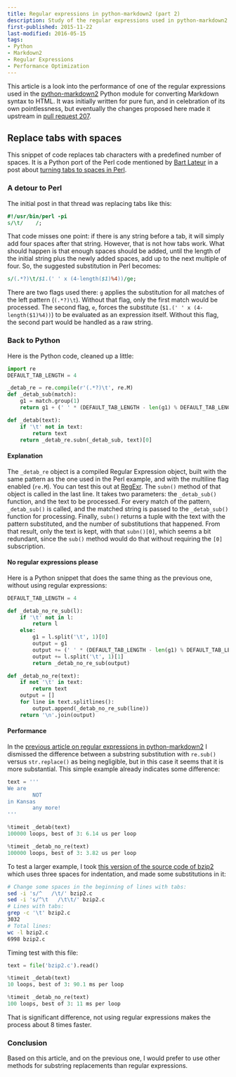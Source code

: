 ```yaml
---
title: Regular expressions in python-markdown2 (part 2)
description: Study of the regular expressions used in python-markdown2 library
first-published: 2015-11-22
last-modified: 2016-05-15
tags:
- Python
- Markdown2
- Regular Expressions
- Performance Optimization
---
```


This article is a look into the performance of one of the
regular expressions used in the
<a href="https://github.com/trentm/python-markdown2" 
title="python-markdown2 on Github"> python-markdown2</a> Python module for
converting Markdown syntax to HTML. It was initially written for pure fun, and
in celebration of its own pointlessness, but eventually the changes proposed
here made it upstream in
<a href="https://github.com/trentm/python-markdown2/pull/207" 
title="python-markdown2 pull request 207">pull request 207</a>.

<!-- read more -->

Replace tabs with spaces
------------------------

This snippet of code replaces tab characters with a predefined number of 
spaces. It is a Python port of the Perl code mentioned by 
[Bart Lateur][bart-lateur] in a post about 
[turning tabs to spaces in Perl][perl-tabs-to-spaces].

### A detour to Perl ###

The initial post in that thread was replacing tabs like this:

```perl
#!/usr/bin/perl -pi
s/\t/    /;
```

That code misses one point: if there is any string before a tab, it will simply 
add four spaces after that string. However, that is not how tabs work. What 
should happen is that enough spaces should be added, until the length of the 
initial string plus the newly added spaces, add up to the next multiple of 
four. So, the suggested substitution in Perl becomes:

```perl
s/(.*?)\t/$1.(' ' x (4-length($1)%4))/ge;
```

There are two flags used there: `g` applies the substitution for all matches of 
the left pattern (`(.*?)\t`). Without that flag, only the first match would be 
processed. The second flag, `e`, forces the substitute 
(`$1.(' ' x (4-length($1)%4))`) to be evaluated as an expression itself. 
Without this flag, the second part would be handled as a raw string.

### Back to Python ###

Here is the Python code, cleaned up a little:

```python
import re
DEFAULT_TAB_LENGTH = 4

_detab_re = re.compile(r'(.*?)\t', re.M)
def _detab_sub(match):
    g1 = match.group(1)
    return g1 + (' ' * (DEFAULT_TAB_LENGTH - len(g1) % DEFAULT_TAB_LENGTH))

def _detab(text):
    if '\t' not in text:
        return text
    return _detab_re.subn(_detab_sub, text)[0]
```

#### Explanation

The `_detab_re` object is a compiled Regular Expression object, built with the 
same pattern as the one used in the Perl example, and with the multiline flag 
enabled (`re.M`). You can test this out at [RegExr][regexr]. The `subn()` 
method of that object is called in the last line. It takes two parameters: the 
`_detab_sub()` function, and the text to be processed. For every match of the 
pattern, `_detab_sub()` is called, and the matched string is passed to the 
`_detab_sub()` function for processing. Finally, `subn()` returns a tuple with 
the text with the pattern substituted, and the number of substitutions that
happened. From that result, only the text is kept, with that `subn()[0]`, 
which seems a bit redundant, since the `sub()` method would do that without 
requiring the `[0]` subscription.

#### No regular expressions please

Here is a Python snippet that does the same thing as the previous one, without 
using regular expressions:

```python
DEFAULT_TAB_LENGTH = 4

def _detab_no_re_sub(l):
    if '\t' not in l:
        return l
    else:
        g1 = l.split('\t', 1)[0]
        output = g1
        output += (' ' * (DEFAULT_TAB_LENGTH - len(g1) % DEFAULT_TAB_LENGTH))
        output += l.split('\t', 1)[1]
        return _detab_no_re_sub(output)

def _detab_no_re(text):
    if not '\t' in text:
        return text
    output = []
    for line in text.splitlines():
        output.append(_detab_no_re_sub(line))
    return '\n'.join(output)
```

#### Performance

In the [previous article on regular expressions in python-markdown2][prev] I 
dismissed the difference between a substring substitution with `re.sub()` 
versus `str.replace()` as being negligible, but in this case it seems that it 
is more substantial. This simple example already indicates some difference:

```python
text = '''
We are
        NOT
in Kansas
        any more!
'''

%timeit _detab(text)
100000 loops, best of 3: 6.14 us per loop

%timeit _detab_no_re(text)
100000 loops, best of 3: 3.82 us per loop
```

To test a larger example, I took [this version of the source code of bzip2][bz]
which uses three spaces for indentation, and made some substitutions in it:

```bash
# Change some spaces in the beginning of lines with tabs:
sed -i 's/^   /\t/' bzip2.c 
sed -i 's/^\t   /\t\t/' bzip2.c
# Lines with tabs:
grep -c '\t' bzip2.c 
3032
# Total lines:
wc -l bzip2.c 
6998 bzip2.c
```

Timing test with this file:

```python
text = file('bzip2.c').read()

%timeit _detab(text)
10 loops, best of 3: 90.1 ms per loop

%timeit _detab_no_re(text)
100 loops, best of 3: 11 ms per loop
```

That is significant difference, not using regular expressions makes the 
process about 8 times faster.

### Conclusion

Based on this article, and on the previous one, I would prefer to use other 
methods for substring replacements than regular expressions.

<!-- Links -->
[python-markdown2]: https://github.com/trentm/python-markdown2 "python-markdown2 on Github"
[perl-tabs-to-spaces]: http://www.nntp.perl.org/group/perl.macperl.anyperl/2002/03/msg154.html "Perl Tabs to Spaces"
[bart-lateur]: http://search.cpan.org/~bartl/ "Bart Lateur"
[regexr]: http://regexr.com/3c8o7 "Tabs to spaces regular expression"
[prev]: /blog/2015/11/07/regex-in-python-markdown2-pt1.html "Regular expressions in python-markdown2 (part 1)"
[bz]: /static/etc/bzip2.c "bzip2.c Source Code"
